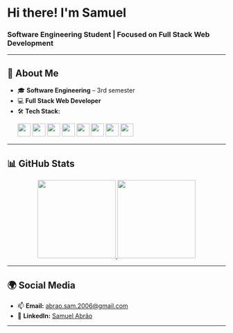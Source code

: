 # **Hi there! I'm Samuel**  
### **Software Engineering Student | Focused on Full Stack Web Development**

---

## 🚀 **About Me**  
- 🎓 **Software Engineering** – 3rd semester  
- 💻 **Full Stack Web Developer**  
- 🛠️ **Tech Stack:**  
   <p align="left">
       <img src="https://img.shields.io/badge/-JavaScript-333333?style=flat&logo=javascript" height="30"/>
       <img src="https://img.shields.io/badge/-Node.js-333333?style=flat&logo=node.js" height="30"/>
       <img src="https://img.shields.io/badge/-React-333333?style=flat&logo=react" height="30"/>
       <img src="https://img.shields.io/badge/-HTML-333333?style=flat&logo=html5" height="30"/>
       <img src="https://img.shields.io/badge/-CSS-333333?style=flat&logo=css3&logoColor=1572B6" height="30"/>
       <img src="https://img.shields.io/badge/-Python-333333?style=flat&logo=python" height="30"/>
       <img src="https://img.shields.io/badge/-Flask-333333?style=flat&logo=flask" height="30"/>
       <img src="https://img.shields.io/badge/-Git-333333?style=flat&logo=git" height="30"/>
   </p>

---

## 📊 **GitHub Stats**  

<div align="center"> 
  <a href="https://github.com/samuka7abr"> 
    <img height="180em" src="https://github-readme-stats.vercel.app/api?username=samuka7abr&show_icons=true&theme=dark&count_private=true"/> 
    <img height="180em" src="https://github-readme-stats.vercel.app/api/top-langs/?username=samuka7abr&layout=compact&exclude_repo=Modelagem-E-Programacao-Estatistica&theme=dark"/> 
  </a> 
</div>

---

## 🌍 **Social Media**  
- 📫 **Email:** [abrao.sam.2006@gmail.com](mailto:abrao.sam.2006@gmail.com)  
- 💼 **LinkedIn:** [Samuel Abrão](https://www.linkedin.com/in/samuel-abr%C3%A3o-0655a12ba/)  

---
